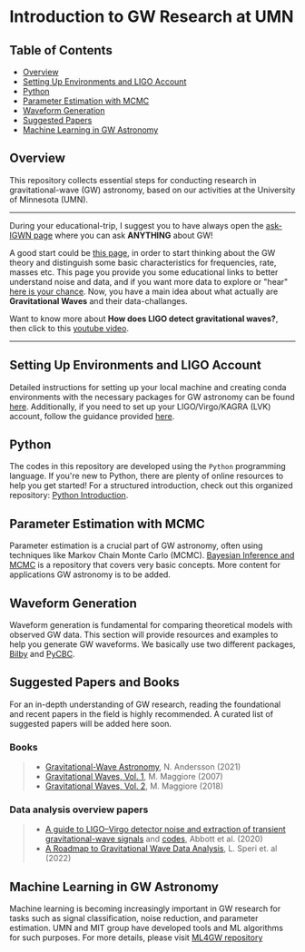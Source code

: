 # Introduction to GW Research at UMN

## Table of Contents
- [Overview](#overview)
- [Setting Up Environments and LIGO Account](#setting-up-environments-and-ligo-account)
- [Python](#python)
- [Parameter Estimation with MCMC](#parameter-estimation-with-mcmc)
- [Waveform Generation](#waveform-generation)
- [Suggested Papers](#suggested-papers)
- [Machine Learning in GW Astronomy](#machine-learning-in-gw-astronomy)

## Overview
This repository collects essential steps for conducting research in gravitational-wave (GW) astronomy, based on our activities at the University of Minnesota (UMN).
******************
During your educational-trip, I suggest you to have always open the [ask-IGWN page](https://ask.igwn.org/) where you can ask **ANYTHING** about GW!

A good start could be [this page](https://www.gw-openscience.org/path/), in order to start thinking about the GW theory and distinguish some basic characteristics for frequencies, rate, masses etc. This page you provide you some educational links to better understand noise and data, and if you want more data to explore or "hear" [here is your chance](https://labcit.ligo.caltech.edu/~jkanner/aapt/web/resources.html). Now, you have a main idea about what actually are **Gravitational Waves** and their data-challanges.

Want to know more about **How does LIGO detect gravitational waves?**, then click to this [youtube video](https://www.youtube.com/watch?v=X7RJHxeCulY&ab_channel=CraigCahillane).
*********************
## Setting Up Environments and LIGO Account

Detailed instructions for setting up your local machine and creating conda environments with the necessary packages for GW astronomy can be found [here](https://github.com/asasli/gw-intro-umn/blob/main/set_up.md). Additionally, if you need to set up your LIGO/Virgo/KAGRA (LVK) account, follow the guidance provided [here](https://github.com/asasli/gw-intro-umn/blob/main/lvk_account.md).

## Python

The codes in this repository are developed using the `Python` programming language. If you're new to Python, there are plenty of online resources to help you get started! For a structured introduction, check out this organized repository: [Python Introduction](https://github.com/asasli/Python_Intro_AUTh).

## Parameter Estimation with MCMC

Parameter estimation is a crucial part of GW astronomy, often using techniques like Markov Chain Monte Carlo (MCMC). [Bayesian Inference and MCMC](https://github.com/asasli/BayesMCMC) is a repository that covers very basic concepts. More content for applications GW astronomy is to be added.

## Waveform Generation

Waveform generation is fundamental for comparing theoretical models with observed GW data. This section will provide resources and examples to help you generate GW waveforms. We basically use two different packages, [Bilby](https://lscsoft.docs.ligo.org/bilby/) and [PyCBC](https://pycbc.org/pycbc/latest/html/index.html#).

## Suggested Papers and Books

For an in-depth understanding of GW research, reading the foundational and recent papers in the field is highly recommended. A curated list of suggested papers will be added here soon.

### Books

> - [Gravitational-Wave Astronomy](https://global.oup.com/academic/product/gravitational-wave-astronomy-9780198568032?cc=gr&lang=en&), N. Andersson (2021)
> - [Gravitational Waves, Vol. 1](https://oxford.universitypressscholarship.com/view/10.1093/acprof:oso/9780198570745.001.0001/acprof-9780198570745), M. Maggiore (2007)
> - [Gravitational Waves, Vol. 2](https://oxford.universitypressscholarship.com/view/10.1093/oso/9780198570899.001.0001/oso-9780198570899), M. Maggiore (2018)

### Data analysis overview papers
> - [A guide to LIGO–Virgo detector noise and extraction of transient gravitational-wave signals](https://iopscience.iop.org/article/10.1088/1361-6382/ab685e) and [codes](https://github.com/gw-odw/Data-Guide-Paper), Abbott et al. (2020)
> - [A Roadmap to Gravitational Wave Data Analysis](https://www.nature.com/articles/s41550-022-01849-y), L. Speri et. al (2022)

## Machine Learning in GW Astronomy

Machine learning is becoming increasingly important in GW research for tasks such as signal classification, noise reduction, and parameter estimation. UMN and MIT group have developed tools and ML algorithms for such purposes. For more details, please visit [ML4GW repository](https://github.com/ML4GW)
